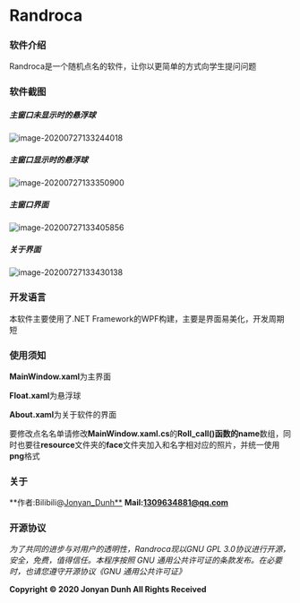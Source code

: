 # Randroca

### 软件介绍

 Randroca是一个随机点名的软件，让你以更简单的方式向学生提问问题

### 软件截图

##### 主窗口未显示时的悬浮球

![image-20200727133244018](C:\Users\dengl\AppData\Roaming\Typora\typora-user-images\image-20200727133244018.png)

##### 主窗口显示时的悬浮球

![image-20200727133350900](C:\Users\dengl\AppData\Roaming\Typora\typora-user-images\image-20200727133350900.png)

##### 主窗口界面

![image-20200727133405856](C:\Users\dengl\AppData\Roaming\Typora\typora-user-images\image-20200727133405856.png)

##### 关于界面

![image-20200727133430138](C:\Users\dengl\AppData\Roaming\Typora\typora-user-images\image-20200727133430138.png)

### 开发语言

本软件主要使用了.NET Framework的WPF构建，主要是界面易美化，开发周期短

### 使用须知

**MainWindow.xaml**为主界面

**Float.xaml**为悬浮球

**About.xaml**为关于软件的界面

要修改点名名单请修改**MainWindow.xaml.cs**的**Roll_call()**函数的**name**数组，同时也要往**resource**文件夹的**face**文件夹加入和名字相对应的照片，并统一使用**png**格式

### 关于

**作者:Bilibili@[Jonyan_Dunh**](https://space.bilibili.com/96876893)
**Mail:1309634881@qq.com**

### 开源协议

*为了共同的进步与对用户的透明性，Randroca现以GNU GPL 3.0协议进行开源，安全，免费，值得信任。本程序按照 GNU 通用公共许可证的条款发布。在必要时，也请您遵守开源协议《GNU 通用公共许可证》*





**Copyright © 2020 Jonyan Dunh All Rights Received**

